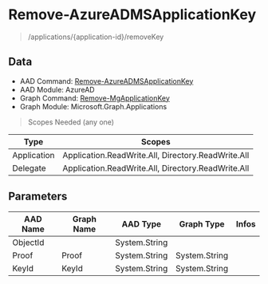 # Remove-AzureADMSApplicationKey

> /applications/{application-id}/removeKey

## Data

+ AAD Command: [Remove-AzureADMSApplicationKey](https://docs.microsoft.com/en-us/powershell/module/AzureAD/Remove-AzureADMSApplicationKey)
+ AAD Module: AzureAD
+ Graph Command: [Remove-MgApplicationKey](https://docs.microsoft.com/en-us/powershell/module/Microsoft.Graph.Applications/Remove-MgApplicationKey)
+ Graph Module: Microsoft.Graph.Applications

> Scopes Needed (any one)

|Type|Scopes|
|---|---|
|Application|Application.ReadWrite.All, Directory.ReadWrite.All|
|Delegate|Application.ReadWrite.All, Directory.ReadWrite.All|

## Parameters

|AAD Name|Graph Name|AAD Type|Graph Type|Infos|
|---|---|---|---|---|
|ObjectId||System.String|||
|Proof|Proof|System.String|System.String||
|KeyId|KeyId|System.String|System.String||

